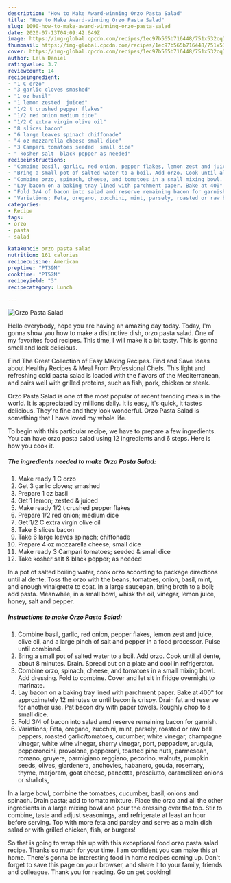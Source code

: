 ```yaml
---
description: "How to Make Award-winning Orzo Pasta Salad"
title: "How to Make Award-winning Orzo Pasta Salad"
slug: 1090-how-to-make-award-winning-orzo-pasta-salad
date: 2020-07-13T04:09:42.649Z
image: https://img-global.cpcdn.com/recipes/1ec97b565b716448/751x532cq70/orzo-pasta-salad-recipe-main-photo.jpg
thumbnail: https://img-global.cpcdn.com/recipes/1ec97b565b716448/751x532cq70/orzo-pasta-salad-recipe-main-photo.jpg
cover: https://img-global.cpcdn.com/recipes/1ec97b565b716448/751x532cq70/orzo-pasta-salad-recipe-main-photo.jpg
author: Lela Daniel
ratingvalue: 3.7
reviewcount: 14
recipeingredient:
- "1 C orzo"
- "3 garlic cloves smashed"
- "1 oz basil"
- "1 lemon zested  juiced"
- "1/2 t crushed pepper flakes"
- "1/2 red onion medium dice"
- "1/2 C extra virgin olive oil"
- "8 slices bacon"
- "6 large leaves spinach chiffonade"
- "4 oz mozzarella cheese small dice"
- "3 Campari tomatoes seeded  small dice"
- " kosher salt  black pepper as needed"
recipeinstructions:
- "Combine basil, garlic, red onion, pepper flakes, lemon zest and juice, olive oil, and a large pinch of salt and pepper in a food processor. Pulse until combined."
- "Bring a small pot of salted water to a boil. Add orzo. Cook until al dente, about 8 minutes. Drain. Spread out on a plate and cool in refrigerator."
- "Combine orzo, spinach, cheese, and tomatoes in a small mixing bowl. Add dressing. Fold to combine. Cover and let sit in fridge overnight to marinate."
- "Lay bacon on a baking tray lined with parchment paper. Bake at 400° for approximately 12 minutes or until bacon is crispy. Drain fat and reserve for another use. Pat bacon dry with paper towels. Roughly chop to a small dice."
- "Fold 3/4 of bacon into salad amd reserve remaining bacon for garnish."
- "Variations; Feta, oregano, zucchini, mint, parsely, roasted or raw bell peppers, roasted garlic/tomatoes, cucumber, white vinegar, champagne vinegar, white wine vinegar, sherry vinegar, port, peppadew, arugula, pepperoncini, provolone, pepperoni, toasted pine nuts, parmesean, romano, gruyere, parmigiano reggiano, pecorino, walnuts, pumpkin seeds, olives, giardenera, anchovies, habanero, gouda, rosemary, thyme, marjoram, goat cheese, pancetta, prosciutto, caramelized onions or shallots,"
categories:
- Recipe
tags:
- orzo
- pasta
- salad

katakunci: orzo pasta salad 
nutrition: 161 calories
recipecuisine: American
preptime: "PT39M"
cooktime: "PT52M"
recipeyield: "3"
recipecategory: Lunch

---
```



![Orzo Pasta Salad](https://img-global.cpcdn.com/recipes/1ec97b565b716448/751x532cq70/orzo-pasta-salad-recipe-main-photo.jpg)

Hello everybody, hope you are having an amazing day today. Today, I'm gonna show you how to make a distinctive dish, orzo pasta salad. One of my favorites food recipes. This time, I will make it a bit tasty. This is gonna smell and look delicious.

Find The Great Collection of Easy Making Recipes. Find and Save Ideas about Healthy Recipes &amp; Meal From Professional Chefs. This light and refreshing cold pasta salad is loaded with the flavors of the Mediterranean, and pairs well with grilled proteins, such as fish, pork, chicken or steak.

Orzo Pasta Salad is one of the most popular of recent trending meals in the world. It is appreciated by millions daily. It is easy, it's quick, it tastes delicious. They're fine and they look wonderful. Orzo Pasta Salad is something that I have loved my whole life.


To begin with this particular recipe, we have to prepare a few ingredients. You can have orzo pasta salad using 12 ingredients and 6 steps. Here is how you cook it.

<!--inarticleads1-->

##### The ingredients needed to make Orzo Pasta Salad:

1. Make ready 1 C orzo
1. Get 3 garlic cloves; smashed
1. Prepare 1 oz basil
1. Get 1 lemon; zested &amp; juiced
1. Make ready 1/2 t crushed pepper flakes
1. Prepare 1/2 red onion; medium dice
1. Get 1/2 C extra virgin olive oil
1. Take 8 slices bacon
1. Take 6 large leaves spinach; chiffonade
1. Prepare 4 oz mozzarella cheese; small dice
1. Make ready 3 Campari tomatoes; seeded &amp; small dice
1. Take  kosher salt &amp; black pepper; as needed


In a pot of salted boiling water, cook orzo according to package directions until al dente. Toss the orzo with the beans, tomatoes, onion, basil, mint, and enough vinaigrette to coat. In a large saucepan, bring broth to a boil; add pasta. Meanwhile, in a small bowl, whisk the oil, vinegar, lemon juice, honey, salt and pepper. 

<!--inarticleads2-->

##### Instructions to make Orzo Pasta Salad:

1. Combine basil, garlic, red onion, pepper flakes, lemon zest and juice, olive oil, and a large pinch of salt and pepper in a food processor. Pulse until combined.
1. Bring a small pot of salted water to a boil. Add orzo. Cook until al dente, about 8 minutes. Drain. Spread out on a plate and cool in refrigerator.
1. Combine orzo, spinach, cheese, and tomatoes in a small mixing bowl. Add dressing. Fold to combine. Cover and let sit in fridge overnight to marinate.
1. Lay bacon on a baking tray lined with parchment paper. Bake at 400° for approximately 12 minutes or until bacon is crispy. Drain fat and reserve for another use. Pat bacon dry with paper towels. Roughly chop to a small dice.
1. Fold 3/4 of bacon into salad amd reserve remaining bacon for garnish.
1. Variations; Feta, oregano, zucchini, mint, parsely, roasted or raw bell peppers, roasted garlic/tomatoes, cucumber, white vinegar, champagne vinegar, white wine vinegar, sherry vinegar, port, peppadew, arugula, pepperoncini, provolone, pepperoni, toasted pine nuts, parmesean, romano, gruyere, parmigiano reggiano, pecorino, walnuts, pumpkin seeds, olives, giardenera, anchovies, habanero, gouda, rosemary, thyme, marjoram, goat cheese, pancetta, prosciutto, caramelized onions or shallots,


In a large bowl, combine the tomatoes, cucumber, basil, onions and spinach. Drain pasta; add to tomato mixture. Place the orzo and all the other ingredients in a large mixing bowl and pour the dressing over the top. Stir to combine, taste and adjust seasonings, and refrigerate at least an hour before serving. Top with more feta and parsley and serve as a main dish salad or with grilled chicken, fish, or burgers! 

So that is going to wrap this up with this exceptional food orzo pasta salad recipe. Thanks so much for your time. I am confident you can make this at home. There's gonna be interesting food in home recipes coming up. Don't forget to save this page on your browser, and share it to your family, friends and colleague. Thank you for reading. Go on get cooking!
